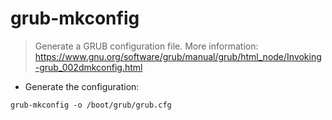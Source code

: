 # grub-mkconfig

> Generate a GRUB configuration file.
> More information: <https://www.gnu.org/software/grub/manual/grub/html_node/Invoking-grub_002dmkconfig.html>

- Generate the configuration:

`grub-mkconfig -o /boot/grub/grub.cfg`
